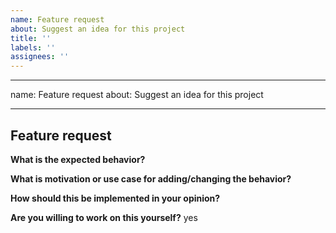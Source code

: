 ```yaml
---
name: Feature request
about: Suggest an idea for this project
title: ''
labels: ''
assignees: ''
---
```


---

name: Feature request
about: Suggest an idea for this project

---

## Feature request

**What is the expected behavior?**

**What is motivation or use case for adding/changing the behavior?**

**How should this be implemented in your opinion?**

**Are you willing to work on this yourself?**
yes
